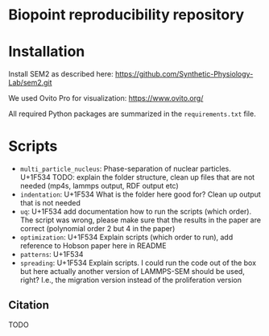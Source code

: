 # Biopoint reproducibility repository

# Installation

Install SEM2 as described here: https://github.com/Synthetic-Physiology-Lab/sem2.git

We used Ovito Pro for visualization: https://www.ovito.org/

All required Python packages are summarized in the `requirements.txt` file.

# Scripts

* `multi_particle_nucleus`: Phase-separation of nuclear particles.
  U+1F534 TODO: explain the folder structure, clean up files that are not needed (mp4s, lammps output, RDF output etc)
* `indentation`:
  U+1F534 What is the folder here good for? Clean up output that is not needed
* `uq`:
  U+1F534 add documentation how to run the scripts (which order). The script was wrong, please make sure that the results in the paper are correct (polynomial order 2 but 4 in the paper)
* `optimization`:
  U+1F534 Explain scripts (which order to run), add reference to Hobson paper here in README 
* `patterns`:
U+1F534 
* `spreading`:
U+1F534 Explain scripts. I could run the code out of the box but here actually another version of LAMMPS-SEM should be used, right? I.e., the migration version instead of the proliferation version

## Citation

TODO
